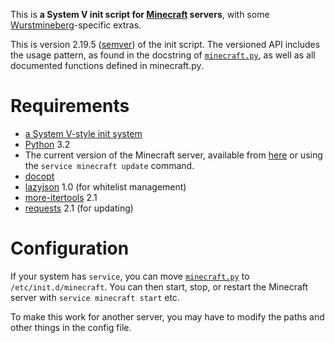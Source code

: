 This is **a System V init script for [Minecraft][] servers**, with some [Wurstmineberg][]-specific extras.

This is version 2.19.5 ([semver][Semver]) of the init script. The versioned API includes the usage pattern, as found in the docstring of [`minecraft.py`](minecraft.py), as well as all documented functions defined in minecraft.py.

Requirements
============

*   [a System V-style init system][SysVInit]
*   [Python][] 3.2
*   The current version of the Minecraft server, available from [here][MinecraftDownload] or using the `service minecraft update` command.
*   [docopt][Docopt]
*   [lazyjson][LazyJSON] 1.0 (for whitelist management)
*   [more-itertools][MoreItertools] 2.1
*   [requests][Requests] 2.1 (for updating)

Configuration
=============

If your system has `service`, you can move [`minecraft.py`](minecraft.py) to `/etc/init.d/minecraft`. You can then start, stop, or restart the Minecraft server with `service minecraft start` etc.

To make this work for another server, you may have to modify the paths and other things in the config file.

[Docopt]: https://github.com/docopt/docopt (github: docopt: docopt)
[LazyJSON]: https://github.com/fenhl/lazyjson (github: fenhl: lazyjson)
[Minecraft]: http://minecraft.net/ (Minecraft)
[MinecraftDownload]: https://minecraft.net/download (Minecraft: Download)
[MoreItertools]: http://pypi.python.org/pypi/more-itertools (PyPI: more-itertools)
[Python]: http://python.org/ (Python)
[Requests]: http://www.python-requests.org/ (Requests)
[Semver]: http://semver.org/ (Semantic Versioning 2.0.0)
[SysVInit]: https://en.wikipedia.org/wiki/Init#SysV-style (Wikipedia: Init#SysV-style)
[Wurstmineberg]: http://wurstmineberg.de/ (Wurstmineberg)
